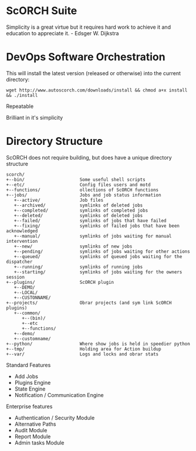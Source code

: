 ScORCH Suite
============

Simplicity is a great virtue but it requires hard work to achieve it and education to appreciate it. - Edsger W. Dijkstra


# DevOps Software Orchestration

This will install the latest version (released or otherwise) into the current directory:

`wget http://www.autoscorch.com/downloads/install && chmod a+x install && ./install`

Repeatable

Brilliant in it's simplicity

# Directory Structure

ScORCH does not require building, but does have a unique directory structure

```
scorch/
+--bin/                     Some useful shell scripts
+--etc/                     Config files users and motd
+--functions/               ollections of ScORCH functions
+--jobs/                    Jobs and job status information
   +--active/               Job files
   +--archived/             symlinks of deleted jobs
   +--completed/            symlinks of completed jobs
   +--deleted/              symlinks of deleted jobs
   +--failed/               symlinks of jobs that have failed
   +--fixing/               symlinks of failed jobs that have been acknowledged
   +--manual/               symlinks of jobs waiting for manual intervention
   +--new/                  symlinks of new jobs
   +--pending/              symlinks of jobs waiting for other actions
   +--queued/               symlinks of queued jobs waiting for the dispatcher
   +--running/              symlinks of running jobs
   +--starting/             symlinks of jobs waiting for the owners session
+--plugins/                 ScORCH plugin
   +--DEMO/
   +--LOCAL/
   +--CUSTONNAME/
+--projects/                Obrar projects (and sym link ScORCH plugins)
   +--common/
      +--(bin)/
      +--etc
      +--functions/
   +--demo/
   +--customname/
+--python/                  Where show jobs is held in speedier python
+--tmp/                     Holding area for Action buildup
+--var/                     Logs and locks and obrar stats
```

Standard Features

* Add Jobs
* Plugins Engine
* State Engine
* Notification / Communication Engine
                      
Enterprise features

* Authentication / Security  Module
* Alternative Paths
* Audit Module
* Report Module
* Admin tasks Module
                      
                      
